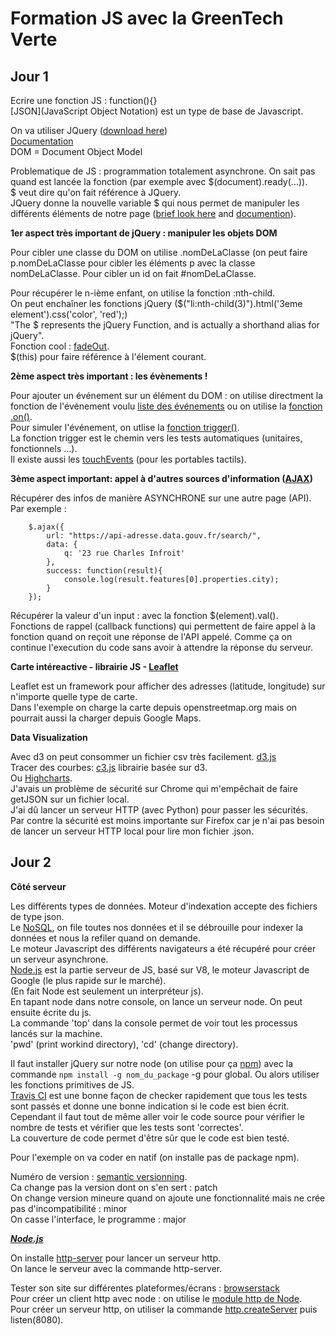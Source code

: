 # Formation JS avec la GreenTech Verte

## Jour 1

Ecrire une fonction JS : function(){}  
[JSON](JavaScript Object Notation) est un type de base de Javascript.  

On va utiliser JQuery ([download here](http://jquery.com/download/))  
[Documentation](https://developer.mozilla.org/en-US/docs/Web/API)  
DOM = Document Object Model

Problematique de JS : programmation totalement asynchrone. On sait pas quand est lancée la fonction (par exemple avec $(document).ready(...)).  
$ veut dire qu'on fait référence à JQuery.  
JQuery donne la nouvelle variable $ qui nous permet de manipuler les différents éléments de notre page ([brief look here](http://jquery.com/) and [documention](http://api.jquery.com/)).  

**1er aspect très important de jQuery : manipuler les objets DOM**

Pour cibler une classe du DOM on utilise .nomDeLaClasse (on peut faire p.nomDeLaClasse pour cibler les éléments p avec la classe nomDeLaClasse. Pour cibler un id on fait #nomDeLaClasse.  

Pour récupérer le n-ième enfant, on utilise la fonction :nth-child.  
On peut enchaîner les fonctions jQuery ($("li:nth-child(3)").html('3eme element').css('color', 'red');)  
"The $ represents the jQuery Function, and is actually a shorthand alias for jQuery".  
Fonction cool : [fadeOut](http://api.jquery.com/fadeout/).  
$(this) pour faire référence à l'élement courant.  

**2ème aspect très important : les évènements !**

Pour ajouter un événement sur un élément du DOM : on utilise directment la fonction de l'événement voulu [liste des événements](https://api.jquery.com/category/events/) ou on utilise la [fonction .on()](http://api.jquery.com/on/).  
Pour simuler l'événement, on utlise la [fonction trigger()](http://api.jquery.com/trigger/).  
La fonction trigger est le chemin vers les tests automatiques (unitaires, fonctionnels ...).  
Il existe aussi les [touchEvents](https://developer.mozilla.org/en-US/docs/Web/API/Touch_events) (pour les portables tactils). 

**3ème aspect important: appel à d'autres sources d'information ([AJAX](http://api.jquery.com/jquery.ajax/))**

Récupérer des infos de manière ASYNCHRONE sur une autre page (API).  
Par exemple :
```
	$.ajax({
		url: "https://api-adresse.data.gouv.fr/search/",
		data: {
			q: '23 rue Charles Infroit'
		},
		success: function(result){
			console.log(result.features[0].properties.city);
		}
	});  
```
Récupérer la valeur d'un input : avec la fonction $(element).val().  
Fonctions de rappel (callback functions) qui permettent de faire appel à la fonction quand on reçoit une réponse de l'API appelé. Comme ça on continue l'execution du code sans avoir à attendre la réponse du serveur.  

**Carte intéreactive - librairie JS - [Leaflet](http://leafletjs.com/)**

Leaflet est un framework pour afficher des adresses (latitude, longitude) sur n'importe quelle type de carte.  
Dans l'exemple on charge la carte depuis openstreetmap.org mais on pourrait aussi la charger depuis Google Maps.  

**Data Visualization**

Avec d3 on peut consommer un fichier csv très facilement. [d3.js](https://d3js.org/)  
Tracer des courbes: [c3.js](http://c3js.org/) librairie basée sur d3.  
Ou [Highcharts](https://www.highcharts.com/).  
J'avais un problème de sécurité sur Chrome qui m'empêchait de faire getJSON sur un fichier local.  
J'ai dû lancer un serveur HTTP (avec Python) pour passer les sécurités.  
Par contre la sécurité est moins importante sur Firefox car je n'ai pas besoin de lancer un serveur HTTP local pour lire mon fichier .json.  

## Jour 2

**Côté serveur**

Les différents types de données. Moteur d'indexation accepte des fichiers de type json.  
Le [NoSQL](https://www.upwork.com/hiring/data/sql-vs-nosql-databases-whats-the-difference/), on file toutes nos données et il se débrouille pour indexer la données et nous la refiler quand on demande.  
Le moteur Javascript des différents navigateurs a été récupéré pour créer un serveur asynchrone.  
[Node.js](https://nodejs.org/en/) est la partie serveur de JS, basé sur V8, le moteur Javascript de Google (le plus rapide sur le marché).  
(En fait Node est seulement un interpréteur js).  
En tapant node dans notre console, on lance un serveur node. On peut ensuite écrite du js.  
La commande 'top' dans la console permet de voir tout les processus lancés sur la machine.  
'pwd' (print workind directory), 'cd' (change directory).  

Il faut installer jQuery sur notre node (on utilise pour ça [npm](https://www.npmjs.com/)) avec la commande ```npm install -g nom_du_package``` -g pour global. Ou alors utiliser les fonctions primitives de JS.  
[Travis CI](https://travis-ci.org/) est une bonne façon de checker rapidement que tous les tests sont passés et donne une bonne indication si le code est bien écrit.  
Cependant il faut tout de même aller voir le code source pour vérifier le nombre de tests et vérifier que les tests sont 'correctes'.  
La couverture de code permet d'être sûr que le code est bien testé.  

Pour l'exemple on va coder en natif (on installe pas de package npm).  

Numéro de version : [semantic versionning](http://semver.org/).  
Ca change pas la version dont on s'en sert : patch  
On change version mineure quand on ajoute une fonctionnalité mais ne crée pas d'incompatibilité : minor  
On casse l'interface, le programme : major  

***[Node.js](https://nodejs.org/en/)***

On installe [http-server](https://www.npmjs.com/package/http-server) pour lancer un serveur http.  
On lance le serveur avec la commande http-server.  

Tester son site sur différentes plateformes/écrans : [browserstack](https://www.browserstack.com/)  
Pour créer un client http avec node : on utilise le [module http de Node](https://nodejs.org/api/http.html#http_http).  
Pour créer un serveur http, on utiliser la commande [http.createServer](https://nodejs.org/api/http.html#http_http_createserver_requestlistener) puis listen(8080).  